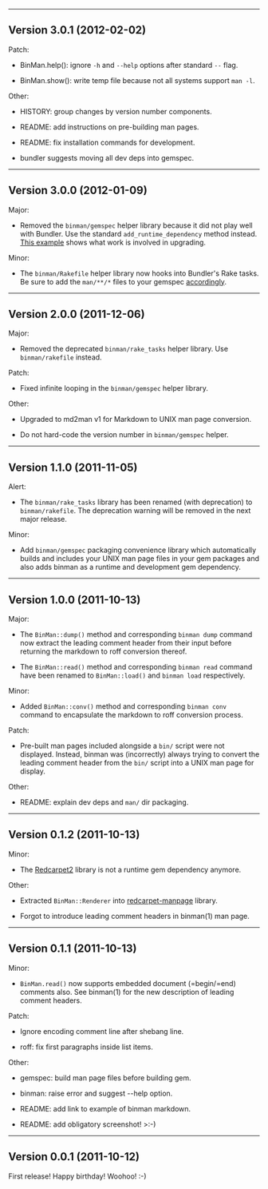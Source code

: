 ------------------------------------------------------------------------------
Version 3.0.1 (2012-02-02)
------------------------------------------------------------------------------

Patch:

  * BinMan.help(): ignore `-h` and `--help` options after standard `--` flag.

  * BinMan.show(): write temp file because not all systems support `man -l`.

Other:

  * HISTORY: group changes by version number components.

  * README: add instructions on pre-building man pages.

  * README: fix installation commands for development.

  * bundler suggests moving all dev deps into gemspec.

------------------------------------------------------------------------------
Version 3.0.0 (2012-01-09)
------------------------------------------------------------------------------

Major:

  * Removed the `binman/gemspec` helper library because it did not play well
    with Bundler.  Use the standard `add_runtime_dependency` method instead.
    [This example][1] shows what work is involved in upgrading.

Minor:

  * The `binman/Rakefile` helper library now hooks into Bundler's Rake tasks.
    Be sure to add the `man/**/*` files to your gemspec [accordingly][1].

[1]: https://github.com/sunaku/md2man/commit/75d7a0064fa86f1c98dd01391ad82245fd387c20

------------------------------------------------------------------------------
Version 2.0.0 (2011-12-06)
------------------------------------------------------------------------------

Major:

  * Removed the deprecated `binman/rake_tasks` helper library.  Use
    `binman/rakefile` instead.

Patch:

  * Fixed infinite looping in the `binman/gemspec` helper library.

Other:

  * Upgraded to md2man v1 for Markdown to UNIX man page conversion.

  * Do not hard-code the version number in `binman/gemspec` helper.

------------------------------------------------------------------------------
Version 1.1.0 (2011-11-05)
------------------------------------------------------------------------------

Alert:

  * The `binman/rake_tasks` library has been renamed (with deprecation) to
    `binman/rakefile`.  The deprecation warning will be removed in the next
    major release.

Minor:

  * Add `binman/gemspec` packaging convenience library which automatically
    builds and includes your UNIX man page files in your gem packages and also
    adds binman as a runtime and development gem dependency.

------------------------------------------------------------------------------
Version 1.0.0 (2011-10-13)
------------------------------------------------------------------------------

Major:

  * The `BinMan::dump()` method and corresponding `binman dump` command now
    extract the leading comment header from their input before returning the
    markdown to roff conversion thereof.

  * The `BinMan::read()` method and corresponding `binman read` command have
    been renamed to `BinMan::load()` and `binman load` respectively.

Minor:

  * Added `BinMan::conv()` method and corresponding `binman conv` command to
    encapsulate the markdown to roff conversion process.

Patch:

  * Pre-built man pages included alongside a `bin/` script were not displayed.
    Instead, binman was (incorrectly) always trying to convert the leading
    comment header from the `bin/` script into a UNIX man page for display.

Other:

  * README: explain dev deps and `man/` dir packaging.

------------------------------------------------------------------------------
Version 0.1.2 (2011-10-13)
------------------------------------------------------------------------------

Minor:

  * The [Redcarpet2] library is not a runtime gem dependency anymore.

Other:

  * Extracted `BinMan::Renderer` into [redcarpet-manpage] library.

  * Forgot to introduce leading comment headers in binman(1) man page.

[Redcarpet2]: https://github.com/tanoku/redcarpet
[redcarpet-manpage]: http://rdoc.info/github/sunaku/redcarpet-manpage

------------------------------------------------------------------------------
Version 0.1.1 (2011-10-13)
------------------------------------------------------------------------------

Minor:

  * `BinMan.read()` now supports embedded document (=begin/=end) comments
    also.  See binman(1) for the new description of leading comment headers.

Patch:

  * Ignore encoding comment line after shebang line.

  * roff: fix first paragraphs inside list items.

Other:

  * gemspec: build man page files before building gem.

  * binman: raise error and suggest --help option.

  * README: add link to example of binman markdown.

  * README: add obligatory screenshot! >:-)

------------------------------------------------------------------------------
Version 0.0.1 (2011-10-12)
------------------------------------------------------------------------------

First release!  Happy birthday!  Woohoo!  :-)
